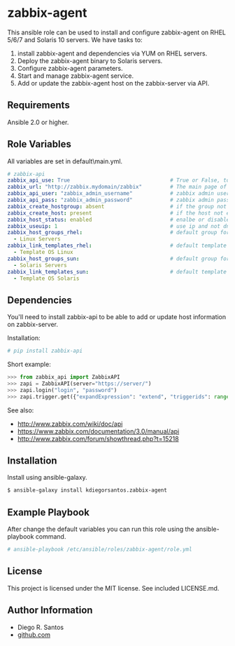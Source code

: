 zabbix-agent
============

This ansible role can be used to install and configure zabbix-agent on RHEL 5/6/7 and Solaris 10 servers.
We have tasks to:

1. install zabbix-agent and dependencies via YUM on RHEL servers.
2. Deploy the zabbix-agent binary to Solaris servers.
3. Configure zabbix-agent parameters.
3. Start and manage zabbix-agent service.
4. Add or update the zabbix-agent host on the zabbix-server via API.

Requirements
------------
Ansible 2.0 or higher.


Role Variables
--------------

All variables are set in default\main.yml.

```yaml
# zabbix-api
zabbix_api_use: True                                # True or False, to enable or not zabbix-api.
zabbix_url: "http://zabbix.mydomain/zabbix"         # The main page of your zabbix server.
zabbix_api_user: "zabbix_admin_username"            # zabbix admin username.
zabbix_api_pass: "zabbix_admin_password"            # zabbix admin password.
zabbix_create_hostgroup: absent                     # if the group not exists create it or not.
zabbix_create_host: present                         # if the host not exists create it or not.
zabbix_host_status: enabled                         # enalbe or disable the host.
zabbix_useuip: 1                                    # use ip and not dns.
zabbix_host_groups_rhel:                            # default group for Linux hosts.
  - Linux Servers
zabbix_link_templates_rhel:                         # default template for Linux hosts.
  - Template OS Linux
zabbix_host_groups_sun:                             # default group for Solaris hosts.
  - Solaris Servers
zabbix_link_templates_sun:                          # default template for Solaris hosts.
  - Template OS Solaris
```



Dependencies
------------

You'll need to install zabbix-api to be able to add or update host information on zabbix-server.

Installation:
```sh
# pip install zabbix-api
```

Short example:

```python
>>> from zabbix_api import ZabbixAPI
>>> zapi = ZabbixAPI(server="https://server/")
>>> zapi.login("login", "password")
>>> zapi.trigger.get({"expandExpression": "extend", "triggerids": range(0, 100)})
```

See also:
* http://www.zabbix.com/wiki/doc/api
* https://www.zabbix.com/documentation/3.0/manual/api
* http://www.zabbix.com/forum/showthread.php?t=15218


Installation
------------

Install using ansible-galaxy.

```sh
$ ansible-galaxy install kdiegorsantos.zabbix-agent
```

Example Playbook
----------------

After change the default variables you can run this role using the ansible-playbook command.

```sh
# ansible-playbook /etc/ansible/roles/zabbix-agent/role.yml
```

License
-------

This project is licensed under the MIT license. See included LICENSE.md.


Author Information
-------

* Diego R. Santos
* [github.com](https://github.com/kdiegorsantos)


